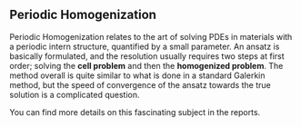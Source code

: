 ## Periodic Homogenization

Periodic Homogenization relates to the art of solving PDEs in materials with a periodic intern structure, quantified by a small parameter. 
An ansatz is basically formulated, and the resolution usually requires two steps at first order; solving the
**cell problem** and then the **homogenized problem**. The method overall is quite similar to what is done
in a standard Galerkin method, but the speed of convergence of the ansatz towards the true solution is a complicated
question.

You can find more details on this fascinating subject in the reports.